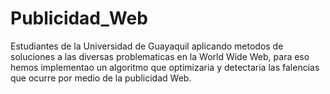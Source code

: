 # Publicidad_Web
Estudiantes de la Universidad de Guayaquil aplicando metodos de soluciones a las diversas problematicas en la World Wide Web, para eso hemos implementao un algoritmo que optimizaria y detectaria las falencias que ocurre por medio de la publicidad Web.
